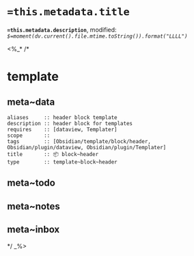 # `=this.metadata.title`

**`=this.metadata.description`**, modified: _`$=moment(dv.current().file.mtime.toString()).format("LLLL")`_

<%_*
/*
# template

## meta~data

```
aliases     :: header block template
description :: header block for templates
requires    :: [dataview, Templater]
scope       :: 
tags        :: [Obsidian/template/block/header, Obsidian/plugin/dataview, Obsidian/plugin/Templater]
title       :: 📦 block~header
type        :: template~block~header
```

## meta~todo

## meta~notes

## meta~inbox

*/
_%>
